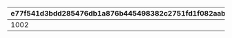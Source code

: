 |e77f541d3bdd285476db1a876b445498382c2751fd1f082aab5e323073d6e374|25711f735ce7ec29c01fdf19cc4f749be6a54d3fd0fe0122fed54a72f8cffd29|969b42aa3aa5ece1e8de58a17c90a08df8a0e658ab32ca948271e0bcc2d27467|ec0aae89cd0842e620db2cb91efe015c1fbf9abf18467b94ed8d044613bb760a|ed28f1ac597246bd83a113bbc6cc1fa40919e13afeb5c479d49ae7f972222da5|cce780a7fce0cdad73f31913c286b5ba9d4c224d0da6c7d5cef0a24fc89231a4|90cca6803924217e1caaf95a8098068ed08c0d2e72ee1a25a9ff92a94758113c|b26505cfa16e40e74cc968fa969522952a0b061f2f13f615f5fb10b6c998a5b2|
| --- | --- | --- | --- | --- | --- | --- | --- |
|1002|2020/04/01|2020/04/01|2020/04/01|2020/04/01 23:59:59|2020/04/08 23:59:59|1002|4007000|